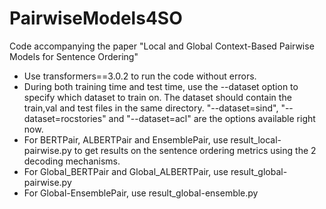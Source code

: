 # PairwiseModels4SO
Code accompanying the paper "Local and Global Context-Based Pairwise Models for Sentence Ordering"

- Use transformers==3.0.2 to run the code without errors. 
- During both training time and test time, use the --dataset option to specify which dataset to train on. The dataset should contain the train,val and test files in the same directory. "--dataset=sind", "--dataset=rocstories" and "--dataset=acl" are the options available right now.
- For BERTPair, ALBERTPair and EnsemblePair, use result_local-pairwise.py to get results on the sentence ordering metrics using the 2 decoding mechanisms.
- For Global_BERTPair and Global_ALBERTPair, use result_global-pairwise.py
- For Global-EnsemblePair, use result_global-ensemble.py

